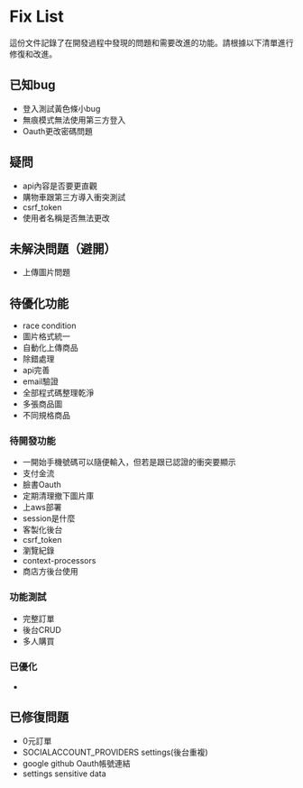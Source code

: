 # Fix List

這份文件記錄了在開發過程中發現的問題和需要改進的功能。請根據以下清單進行修復和改進。

## 已知bug
   - 登入測試黃色條小bug
   - 無痕模式無法使用第三方登入
   - Oauth更改密碼問題

## 疑問
   - api內容是否要更直觀
   - 購物車跟第三方導入衝突測試
   - csrf_token
   - 使用者名稱是否無法更改

## 未解決問題（避開）
   - 上傳圖片問題

## 待優化功能
   - race condition
   - 圖片格式統一
   - 自動化上傳商品
   - 除錯處理
   - api完善
   - email驗證
   - 全部程式碼整理乾淨
   - 多張商品圖
   - 不同規格商品

### 待開發功能
   - 一開始手機號碼可以隨便輸入，但若是跟已認證的衝突要顯示
   - 支付金流
   - 臉書Oauth
   - 定期清理撤下圖片庫
   - 上aws部署
   - session是什麼
   - 客製化後台
   - csrf_token
   - 瀏覽紀錄
   - context-processors
   - 商店方後台使用

### 功能測試
   - 完整訂單
   - 後台CRUD
   - 多人購買

### 已優化
   -

## 已修復問題
   - 0元訂單
   - SOCIALACCOUNT_PROVIDERS settings(後台重複)
   - google github Oauth帳號連結
   - settings sensitive data